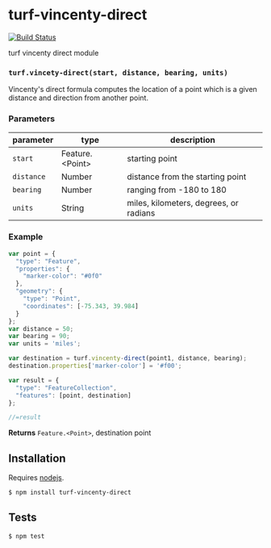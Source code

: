 # turf-vincenty-direct

[![Build Status](https://travis-ci.org/Turfjs/turf-vincenty-direct.svg?branch=master)](https://travis-ci.org/Turfjs/turf-vincenty-direct)

turf vincenty direct module


### `turf.vincety-direct(start, distance, bearing, units)`
Vincenty's direct formula computes the location of a point which is a given distance and direction from another point.

### Parameters

| parameter  | type               | description                            |
| ---------- | ------------------ | -------------------------------------- |
| `start`    | Feature\.\<Point\> | starting point                         |
| `distance` | Number             | distance from the starting point       |
| `bearing`  | Number             | ranging from -180 to 180               |
| `units`    | String             | miles, kilometers, degrees, or radians |


### Example

```js
var point = {
  "type": "Feature",
  "properties": {
    "marker-color": "#0f0"
  },
  "geometry": {
    "type": "Point",
    "coordinates": [-75.343, 39.984]
  }
};
var distance = 50;
var bearing = 90;
var units = 'miles';

var destination = turf.vincenty-direct(point1, distance, bearing);
destination.properties['marker-color'] = '#f00';

var result = {
  "type": "FeatureCollection",
  "features": [point, destination]
};

//=result
```


**Returns** `Feature.<Point>`, destination point

## Installation

Requires [nodejs](http://nodejs.org/).

```sh
$ npm install turf-vincenty-direct
```

## Tests

```sh
$ npm test
```
